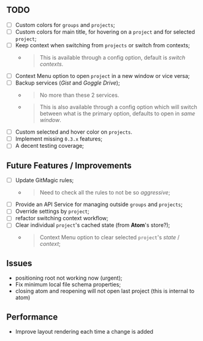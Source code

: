 ## TODO

- [ ] Custom colors for `groups` and `projects`;
- [ ] Custom colors for main title, for hovering on a `project` and for selected `project`;
- [ ] Keep context when switching from `projects` or switch from contexts;
  - > This is available through a config option, default is *switch contexts*.
- [ ] Context Menu option to open `project` in a new window or vice versa;
- [ ] Backup services (*Gist* and *Goggle Drive*);
  - > No more than these 2 services.
  - > This is also available through a config option which will switch between what is the primary option, defaults to open in *same window*.
- [ ] Custom selected and hover color on `projects`.
- [ ] Implement missing `0.3.x` features;
- [ ] A decent testing coverage;

## Future Features / Improvements

- [ ] Update GitMagic rules;
  - > Need to check all the rules to not be so *aggressive*;
- [ ] Provide an API Service for managing outside `groups` and `projects`;
- [ ] Override settings by `project`;
- [ ] refactor switching context workflow;
- [ ] Clear individual `project`'s cached state (from **Atom**'s store?);
    - > Context Menu option to clear selected `project`'s *state* / *context*;

## Issues

- positioning root not working now (urgent);
- Fix minimum local file schema properties;
- closing atom and reopening will not open last project (this is internal to atom)

## Performance

- Improve layout rendering each time a change is added
